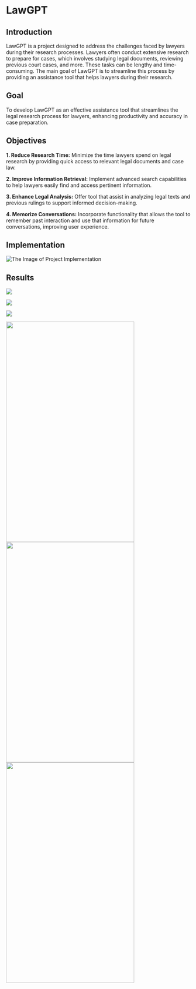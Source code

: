 
# LawGPT

## Introduction
LawGPT is a project designed to address the challenges faced by lawyers during their research processes. Lawyers often conduct extensive research to prepare for cases, which involves studying legal documents, reviewing previous court cases, and more. These tasks can be lengthy and time-consuming. The main goal of LawGPT is to streamline this process by providing an assistance tool that helps lawyers during their research.

## Goal 
To develop LawGPT as an effective assistance tool that streamlines the legal research process for lawyers, enhancing productivity and accuracy in case preparation.

## Objectives
**1. Reduce Research Time:** Minimize the time lawyers spend on legal research by providing quick access to relevant legal documents and case law.

**2. Improve Information Retrieval:** Implement advanced search capabilities to help lawyers easily find and access pertinent information.

**3. Enhance Legal Analysis:** Offer tool that assist in analyzing legal texts and previous rulings to support informed decision-making.

**4. Memorize Conversations:** Incorporate functionality that allows the tool to remember past interaction and use that information for future conversations, improving user experience.

## Implementation
![The Image of Project Implementation](https://raw.githubusercontent.com/Sumit9623/LawGPT/refs/heads/master/Implementation.png)

## Results
![](https://raw.githubusercontent.com/Sumit9623/LawGPT/refs/heads/master/result2.png)

![](https://raw.githubusercontent.com/Sumit9623/LawGPT/refs/heads/master/result1.png)

![](https://raw.githubusercontent.com/Sumit9623/LawGPT/refs/heads/master/result3.png)

<img src="https://raw.githubusercontent.com/Sumit9623/LawGPT/refs/heads/master/result2.png" width="350" height="600"/> <img src="https://raw.githubusercontent.com/Sumit9623/LawGPT/refs/heads/master/result1.png" width="350" height="600"/> <img src="https://raw.githubusercontent.com/Sumit9623/LawGPT/refs/heads/master/result3.png" width="350" height="600"/> 

